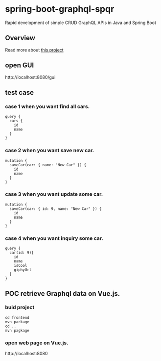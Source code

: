 # spring-boot-graphql-spqr
Rapid development of simple CRUD GraphQL APIs in Java and Spring Boot

## Overview
Read more about [this project](https://medium.com/@iguissouma/rapid-development-of-simple-crud-graphql-apis-in-java-and-spring-boot-bafc4e8d387a) 

## open GUI 
http://localhost:8080/gui

## test case
### case 1 when you want find all cars.
```
query {
  cars {
    id
    name
  }
}
```

### case 2 when you want save new car.
```
mutation {
  saveCar(car: { name: "New Car" }) {
    id
    name
  }
}
```

### case 3 when you want update some car.
```
mutation {
  saveCar(car: { id: 9, name: "New Car" }) {
    id
    name
  }
}
```

### case 4 when you want inquiry some car.
```
query {
  car(id: 9){
    id
    name
    isCool
    giphyUrl
  }
}
```

## POC retrieve Graphql data on Vue.js.


### buid project
```
cd frontend
mvn package
cd ..
mvn pagkage
```

### open web page on Vue.js. 
http://localhost:8080

